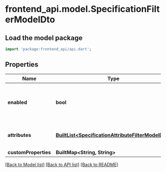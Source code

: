 # frontend_api.model.SpecificationFilterModelDto

## Load the model package
```dart
import 'package:frontend_api/api.dart';
```

## Properties
Name | Type | Description | Notes
------------ | ------------- | ------------- | -------------
**enabled** | **bool** | Gets or sets a value indicating whether filtering is enabled | [optional] 
**attributes** | [**BuiltList&lt;SpecificationAttributeFilterModelDto&gt;**](SpecificationAttributeFilterModelDto.md) | Gets or sets the filtrable specification attributes | [optional] 
**customProperties** | **BuiltMap&lt;String, String&gt;** |  | [optional] 

[[Back to Model list]](../README.md#documentation-for-models) [[Back to API list]](../README.md#documentation-for-api-endpoints) [[Back to README]](../README.md)


